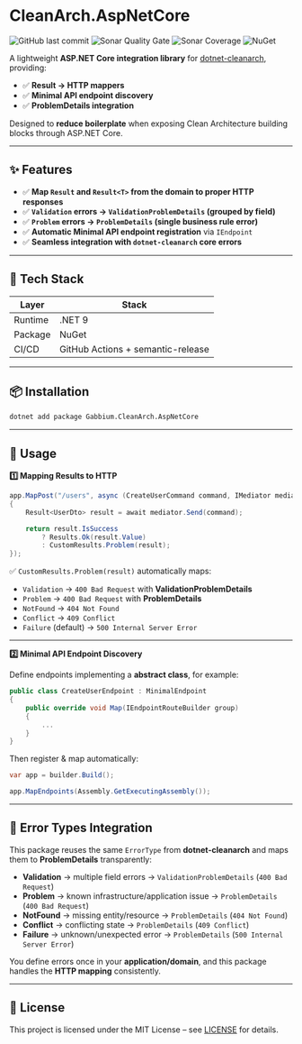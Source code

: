 # CleanArch.AspNetCore

![GitHub last commit](https://img.shields.io/github/last-commit/gabbium/dotnet-cleanarch-aspnetcore)
![Sonar Quality Gate](https://img.shields.io/sonar/quality_gate/gabbium_dotnet-cleanarch-aspnetcore?server=https%3A%2F%2Fsonarcloud.io)
![Sonar Coverage](https://img.shields.io/sonar/coverage/gabbium_dotnet-cleanarch-aspnetcore?server=https%3A%2F%2Fsonarcloud.io)
![NuGet](https://img.shields.io/nuget/v/Gabbium.CleanArch.AspNetCore)

A lightweight **ASP.NET Core integration library** for [dotnet-cleanarch](https://github.com/gabbium/dotnet-cleanarch), providing:

- ✅ **Result → HTTP mappers**
- ✅ **Minimal API endpoint discovery**
- ✅ **ProblemDetails integration**

Designed to **reduce boilerplate** when exposing Clean Architecture building blocks through ASP.NET Core.

---

## ✨ Features

- ✅ **Map `Result` and `Result<T>` from the domain to proper HTTP responses**
- ✅ **`Validation` errors → `ValidationProblemDetails` (grouped by field)**
- ✅ **`Problem` errors → `ProblemDetails` (single business rule error)**
- ✅ **Automatic Minimal API endpoint registration** via `IEndpoint`
- ✅ **Seamless integration with `dotnet-cleanarch` core errors**

---

## 🧱 Tech Stack

| Layer   | Stack                             |
| ------- | --------------------------------- |
| Runtime | .NET 9                            |
| Package | NuGet                             |
| CI/CD   | GitHub Actions + semantic-release |

---

## 📦 Installation

```bash
dotnet add package Gabbium.CleanArch.AspNetCore
```

---

## 🚀 Usage

**1️⃣ Mapping Results to HTTP**

```csharp
app.MapPost("/users", async (CreateUserCommand command, IMediator mediator) =>
{
    Result<UserDto> result = await mediator.Send(command);

    return result.IsSuccess
        ? Results.Ok(result.Value)
        : CustomResults.Problem(result);
});
```

✅ `CustomResults.Problem(result)` automatically maps:

- `Validation` → `400 Bad Request` with **ValidationProblemDetails**
- `Problem` → `400 Bad Request` with **ProblemDetails**
- `NotFound` → `404 Not Found`
- `Conflict` → `409 Conflict`
- `Failure` (default) → `500 Internal Server Error`

---

**2️⃣ Minimal API Endpoint Discovery**

Define endpoints implementing a **abstract class**, for example:

```csharp
public class CreateUserEndpoint : MinimalEndpoint
{
    public override void Map(IEndpointRouteBuilder group)
    {
        ...
    }
}
```

Then register & map automatically:

```csharp
var app = builder.Build();

app.MapEndpoints(Assembly.GetExecutingAssembly());
```

---

## 🧱 Error Types Integration

This package reuses the same `ErrorType` from **dotnet-cleanarch** and maps them to **ProblemDetails** transparently:

- **Validation** → multiple field errors → `ValidationProblemDetails` (`400 Bad Request`)
- **Problem** → known infrastructure/application issue → `ProblemDetails` (`400 Bad Request`)
- **NotFound** → missing entity/resource → `ProblemDetails` (`404 Not Found`)
- **Conflict** → conflicting state → `ProblemDetails` (`409 Conflict`)
- **Failure** → unknown/unexpected error → `ProblemDetails` (`500 Internal Server Error`)

You define errors once in your **application/domain**, and this package handles the **HTTP mapping** consistently.

---

## 🪪 License

This project is licensed under the MIT License – see [LICENSE](LICENSE) for details.
